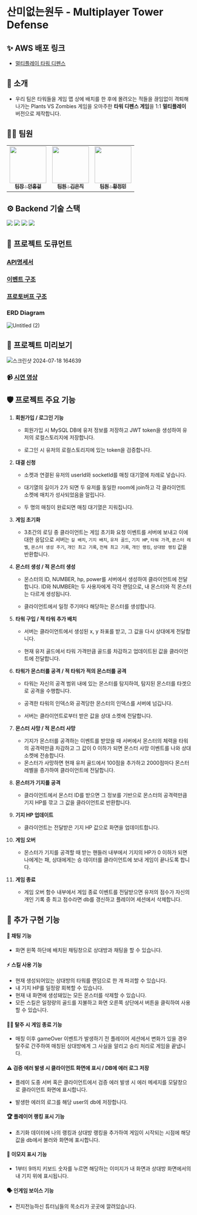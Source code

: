 # 산미없는원두 - Multiplayer Tower Defense

## ✨ AWS 배포 링크

- [멀티플레이 타워 디펜스](http://3.35.207.57:5555/)

## 👋 소개

- 우리 팀은 타워들을 게임 맵 상에 배치를 한 후에 몰려오는 적들을 끊임없이 격퇴해 나가는 Plants VS Zombies 게임을 오마주한 **타워 디펜스 게임**을 1:1 **멀티플레이** 버전으로 제작합니다.

## 👩‍💻 팀원

<table>
  <tbody>
    <tr>
      <td align="center"><a href="https://github.com/4cozm"><img src="https://avatars.githubusercontent.com/u/49065386?v=4" width="100px;" alt=""/><br /><sub><b> 팀장 : 안홍걸 </b></sub></a><br /></td>
      <td align="center"><a href="https://github.com/rladmswlr"><img src="https://avatars.githubusercontent.com/u/37393922?v=4" width="100px;" alt=""/><br /><sub><b> 팀원 : 김은직 </b></sub></a><br /></td>
      <td align="center"><a href="https://github.com/mimihimesama"><img src="https://avatars.githubusercontent.com/u/106059492?v=4" width="100px;" alt=""/><br /><sub><b> 팀원 : 황정민 </b></sub></a><br /></td>
    </tr>
  </tbody>
</table>

## ⚙️ Backend 기술 스택

<img src="https://img.shields.io/badge/node.js-339933?style=for-the-badge&logo=Node.js&logoColor=white">

<img src="https://img.shields.io/badge/express-000000?style=for-the-badge&logo=express&logoColor=white">

<img src="https://img.shields.io/badge/mysql-4479A1?style=for-the-badge&logo=mysql&logoColor=white">

<img src="https://img.shields.io/badge/Socket.io-black?style=for-the-badge&logo=socket.io&badgeColor=010101">

## 📄 프로젝트 도큐먼트

### [API명세서](https://chiseled-approval-5a0.notion.site/Node-js-3f2a065eec00431a8b48a970bbba2ce6)

### [이벤트 구조](https://chiseled-approval-5a0.notion.site/Node-js-3e7cd61c55844e3dbf4d3cbace30a2b8?pvs=25)

### [프로토버프 구조](https://chiseled-approval-5a0.notion.site/Node-js-a9b6488566c94912a4f0eb7918914001)

### ERD Diagram

![Untitled (2)](https://github.com/user-attachments/assets/582c0ee3-3434-4af3-bffe-cb4f858ce66a)

## 👀 프로젝트 미리보기

![스크린샷 2024-07-18 164639](https://github.com/user-attachments/assets/99657aed-70f8-4391-acd6-07077de5c14f)

### 📹 [시연 영상](https://www.youtube.com/watch?v=W3j1lFISKG8&feature=youtu.be)

## 🛡️ 프로젝트 주요 기능

1. **회원가입 / 로그인 기능**

   - 회원가입 시 MySQL DB에 유저 정보를 저장하고 JWT token을 생성하여 유저의 로컬스토리지에 저장합니다.

   - 로그인 시 유저의 로컬스토리지에 있는 token을 검증합니다.

2. **대결 신청**

   - 소켓과 연결된 유저의 userId와 socketId를 매칭 대기열에 차례로 넣습니다.

   - 대기열의 길이가 2가 되면 두 유저를 동일한 room에 join하고 각 클라이언트 소켓에 매치가 성사되었음을 알립니다.

   - 두 명의 매칭이 완료되면 매칭 대기열은 지워집니다.

3. **게임 초기화**

   - 3초간의 로딩 중 클라이언트는 게임 초기화 요청 이벤트를 서버에 보내고 이에 대한 응답으로 서버는 `길 배치`, `기지 배치`, `유저 골드`, `기지 HP`, `타워 가격`, `몬스터 레벨`, `몬스터 생성 주기`, `개인 최고 기록`, `전체 최고 기록`, `개인 랭킹`, `상대방 랭킹` 값을 반환합니다.

4. **몬스터 생성 / 적 몬스터 생성**

   - 몬스터의 ID, NUMBER, hp, power를 서버에서 생성하여 클라이언트에 전달합니다. ID와 NUMBER는 두 사용자에게 각각 랜덤으로, 내 몬스터와 적 몬스터는 다르게 생성됩니다.

   - 클라이언트에서 일정 주기마다 해당하는 몬스터를 생성합니다.

5. **타워 구입 / 적 타워 추가 배치**

   - 서버는 클라이언트에서 생성된 x, y 좌표를 받고, 그 값을 다시 상대에게 전달합니다.

   - 현재 유저 골드에서 타워 가격만큼 골드를 차감하고 업데이트된 값을 클라이언트에 전달합니다.

6. **타워가 몬스터를 공격 / 적 타워가 적의 몬스터를 공격**

   - 타워는 자신의 공격 범위 내에 있는 몬스터를 탐지하여, 탐지된 몬스터를 타겟으로 공격을 수행합니다.

   - 공격한 타워의 인덱스와 공격당한 몬스터의 인덱스를 서버에 넘깁니다.

   - 서버는 클라이언트로부터 받은 값을 상대 소켓에 전달합니다.

7. **몬스터 사망 / 적 몬스터 사망**

   - 기지가 몬스터를 공격하는 이벤트를 받았을 때 서버에서 몬스터의 체력을 타워의 공격력만큼 차감하고 그 값이 0 이하가 되면 몬스터 사망 이벤트를 나와 상대 소켓에 전송합니다.
   - 몬스터가 사망하면 현재 유저 골드에서 100점을 추가하고 2000점마다 몬스터 레벨을 증가하여 클라이언트에 전달합니다.

8. **몬스터가 기지를 공격**

   - 클라이언트에서 몬스터 ID를 받으면 그 정보를 기반으로 몬스터의 공격력만큼 기지 HP를 깎고 그 값을 클라이언트로 반환합니다.

9. **기지 HP 업데이트**

   - 클라이언트는 전달받은 기지 HP 값으로 화면을 업데이트합니다.

10. **게임 오버**

    - 몬스터가 기지를 공격할 때 받는 핸들러 내부에서 기지의 HP가 0 이하가 되면 나에게는 패, 상대에게는 승 데이터를 클라이언트에 보내 게임이 끝나도록 합니다.

11. **게임 종료**
    - 게임 오버 함수 내부에서 게임 종료 이벤트를 전달받으면 유저의 점수가 자신의 개인 기록 중 최고 점수라면 db를 갱신하고 플레이어 세션에서 삭제합니다.

## 🚀 추가 구현 기능

#### **💬 채팅 기능**

- 화면 왼쪽 하단에 배치된 채팅창으로 상대방과 채팅을 할 수 있습니다.

#### **⚡ 스킬 사용 기능**

- 현재 생성되어있는 상대방의 타워를 랜덤으로 한 개 파괴할 수 있습니다.
- 내 기지 HP를 일정량 회복할 수 있습니다.
- 현재 내 화면에 생성돼있는 모든 몬스터를 삭제할 수 있습니다.
- 모든 스킬은 일정량의 골드를 지불하고 화면 오른쪽 상단에서 버튼을 클릭하여 사용할 수 있습니다.

#### **🏃‍♂️ 탈주 시 게임 종료 기능**

- 매칭 이후 gameOver 이벤트가 발생하기 전 플레이어 세션에서 변화가 있을 경우 탈주로 간주하여 매칭된 상대방에게 그 사실을 알리고 승리 처리로 게임을 끝냅니다.

#### **⚠️ 검증 에러 발생 시 클라이언트 화면에 표시 / DB에 에러 로그 저장**

- 플레이 도중 서버 혹은 클라이언트에서 검증 에러 발생 시 에러 메세지를 모달창으로 클라이언트 화면에 표시합니다.

- 발생한 에러의 로그를 해당 user의 db에 저장합니다.

#### **🏆 플레이어 랭킹 표시 기능**

- 초기화 데이터에 나의 랭킹과 상대방 랭킹을 추가하여 게임이 시작되는 시점에 해당 값을 db에서 불러와 화면에 표시합니다.

#### **🥳 이모지 표시 기능**

- 1부터 9까지 키보드 숫자를 누르면 해당하는 이미지가 내 화면과 상대방 화면에서의 내 기지 위에 표시됩니다.

#### **🗣️ 인게임 보이스 기능**

- 전지전능하신 튜터님들의 목소리가 곳곳에 깔려있습니다.
